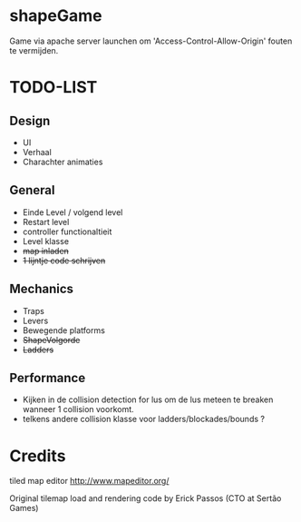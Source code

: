 shapeGame
=========
Game via apache server launchen om 'Access-Control-Allow-Origin' fouten te vermijden.

TODO-LIST
=========

Design
------
- UI
- Verhaal
- Charachter animaties

General
------
- Einde Level / volgend level
- Restart level
- controller functionaltieit
- Level klasse
- ~~map inladen~~
- ~~1 lijntje code schrijven~~

Mechanics
------
- Traps
- Levers
- Bewegende platforms
- ~~ShapeVolgorde~~
- ~~Ladders~~

Performance
------
- Kijken in de collision detection for lus om de lus meteen te breaken wanneer 1 collision voorkomt.
- telkens andere collision klasse voor ladders/blockades/bounds ?

Credits
=========
tiled map editor http://www.mapeditor.org/

Original tilemap load and rendering code by Erick Passos (CTO at Sertão Games)